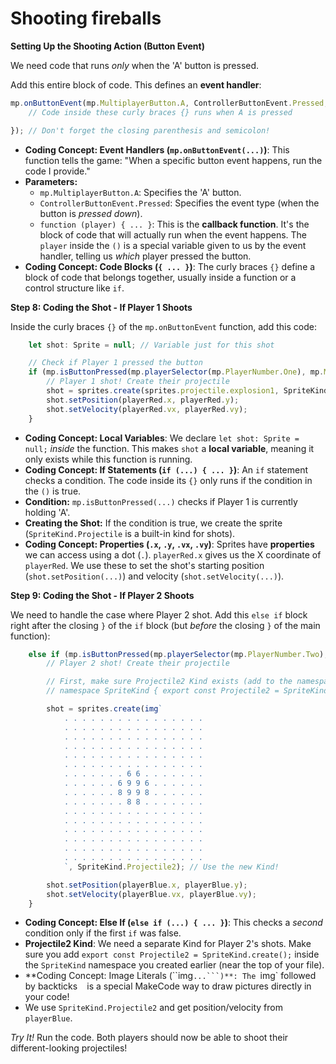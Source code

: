 # Shooting fireballs
**Setting Up the Shooting Action (Button Event)**

We need code that runs *only* when the 'A' button is pressed.

Add this entire block of code. This defines an **event handler**:

```typescript
mp.onButtonEvent(mp.MultiplayerButton.A, ControllerButtonEvent.Pressed, function (player) {
    // Code inside these curly braces {} runs when A is pressed

}); // Don't forget the closing parenthesis and semicolon!
```

* **Coding Concept: Event Handlers (`mp.onButtonEvent(...)`)**: This function tells the game: "When a specific button event happens, run the code I provide."
* **Parameters:**
    * `mp.MultiplayerButton.A`: Specifies the 'A' button.
    * `ControllerButtonEvent.Pressed`: Specifies the event type (when the button is *pressed down*).
    * `function (player) { ... }`: This is the **callback function**. It's the block of code that will actually run when the event happens. The `player` inside the `()` is a special variable given to us by the event handler, telling us *which* player pressed the button.
* **Coding Concept: Code Blocks (`{ ... }`)**: The curly braces `{}` define a block of code that belongs together, usually inside a function or a control structure like `if`.

**Step 8: Coding the Shot - If Player 1 Shoots**

Inside the curly braces `{}` of the `mp.onButtonEvent` function, add this code:

```typescript
    let shot: Sprite = null; // Variable just for this shot

    // Check if Player 1 pressed the button
    if (mp.isButtonPressed(mp.playerSelector(mp.PlayerNumber.One), mp.MultiplayerButton.A)) {
        // Player 1 shot! Create their projectile
        shot = sprites.create(sprites.projectile.explosion1, SpriteKind.Projectile);
        shot.setPosition(playerRed.x, playerRed.y);
        shot.setVelocity(playerRed.vx, playerRed.vy);
    }
```

* **Coding Concept: Local Variables**: We declare `let shot: Sprite = null;` *inside* the function. This makes `shot` a **local variable**, meaning it only exists while this function is running.
* **Coding Concept: If Statements (`if (...) { ... }`)**: An `if` statement checks a condition. The code inside its `{}` only runs if the condition in the `()` is true.
* **Condition:** `mp.isButtonPressed(...)` checks if Player 1 is currently holding 'A'.
* **Creating the Shot:** If the condition is true, we create the sprite (`SpriteKind.Projectile` is a built-in kind for shots).
* **Coding Concept: Properties (`.x`, `.y`, `.vx`, `.vy`)**: Sprites have **properties** we can access using a dot (`.`). `playerRed.x` gives us the X coordinate of `playerRed`. We use these to set the shot's starting position (`shot.setPosition(...)`) and velocity (`shot.setVelocity(...)`).

**Step 9: Coding the Shot - If Player 2 Shoots**

We need to handle the case where Player 2 shot. Add this `else if` block right after the closing `}` of the `if` block (but *before* the closing `}` of the main function):

```typescript
    else if (mp.isButtonPressed(mp.playerSelector(mp.PlayerNumber.Two), mp.MultiplayerButton.A)) {
        // Player 2 shot! Create their projectile

        // First, make sure Projectile2 Kind exists (add to the namespace at the top if needed)
        // namespace SpriteKind { export const Projectile2 = SpriteKind.create(); }

        shot = sprites.create(img`
            . . . . . . . . . . . . . . . .
            . . . . . . . . . . . . . . . .
            . . . . . . . . . . . . . . . .
            . . . . . . . . . . . . . . . .
            . . . . . . . . . . . . . . . .
            . . . . . . . . . . . . . . . .
            . . . . . . . 6 6 . . . . . . .
            . . . . . . 6 9 9 6 . . . . . .
            . . . . . . 8 9 9 8 . . . . . .
            . . . . . . . 8 8 . . . . . . .
            . . . . . . . . . . . . . . . .
            . . . . . . . . . . . . . . . .
            . . . . . . . . . . . . . . . .
            . . . . . . . . . . . . . . . .
            . . . . . . . . . . . . . . . .
            . . . . . . . . . . . . . . . .
            `, SpriteKind.Projectile2); // Use the new Kind!

        shot.setPosition(playerBlue.x, playerBlue.y);
        shot.setVelocity(playerBlue.vx, playerBlue.vy);
    }
```

* **Coding Concept: Else If (`else if (...) { ... }`)**: This checks a *second* condition only if the first `if` was false.
* **Projectile2 Kind**: We need a separate Kind for Player 2's shots. Make sure you add `export const Projectile2 = SpriteKind.create();` inside the `SpriteKind` namespace you created earlier (near the top of your file).
* **Coding Concept: Image Literals (``img`...```)**: The `img` followed by backticks ``` ``` is a special MakeCode way to draw pictures directly in your code!
* We use `SpriteKind.Projectile2` and get position/velocity from `playerBlue`.

*Try It!* Run the code. Both players should now be able to shoot their different-looking projectiles!
